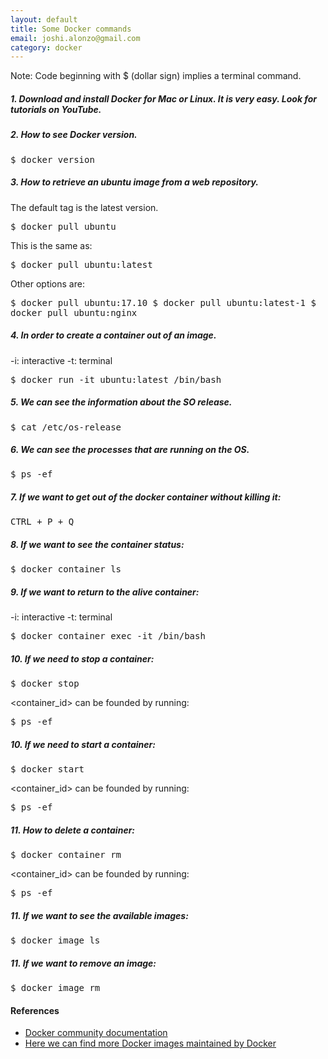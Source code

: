 ```yaml
---
layout: default
title: Some Docker commands
email: joshi.alonzo@gmail.com
category: docker
---
```


<div class="alert alert-warning" role="alert">
  Note: Code beginning with $ (dollar sign) implies a terminal command.
</div>

##### 1. Download and install Docker for Mac or Linux. It is very easy. Look for tutorials on YouTube.

##### 2. How to see Docker version.

<kbd>
  $ docker version
</kbd>

##### 3. How to retrieve an ubuntu image from a web repository.

The default tag is the latest version.

<kbd>
  $ docker pull ubuntu
</kbd>

This is the same as:

<kbd>
  $ docker pull ubuntu:latest
</kbd>

Other options are:

<kbd>
  $ docker pull ubuntu:17.10
</kbd>

<kbd>
  $ docker pull ubuntu:latest-1
</kbd>

<kbd>
  $ docker pull ubuntu:nginx
</kbd>

##### 4. In order to create a container out of an image.

-i: interactive
-t: terminal

<kbd>
  $ docker run -it ubuntu:latest /bin/bash
</kbd>

##### 5. We can see the information about the SO release.

<kbd>
  $ cat /etc/os-release
</kbd>

##### 6. We can see the processes that are running on the OS.

<kbd>
  $ ps -ef
</kbd>

##### 7. If we want to get out of the docker container without killing it:

<kbd>
  CTRL + P + Q
</kbd>

##### 8. If we want to see the container status:

<kbd>
  $ docker container ls
</kbd>

##### 9. If we want to return to the alive container:

-i: interactive
-t: terminal

<kbd>
  $ docker container exec -it <container_id> /bin/bash
</kbd>

##### 10. If we need to stop a container:

<kbd>
  $ docker stop <container_id>
</kbd>

<container_id> can be founded by running:

<kbd> $ ps -ef </kbd>

##### 10. If we need to start a container:

<kbd>
  $ docker start <container_id>
</kbd>

<container_id> can be founded by running:

<kbd> $ ps -ef </kbd>

##### 11. How to delete a container:

<kbd>
  $ docker container rm <container_id>
</kbd>

<container_id> can be founded by running:

<kbd> $ ps -ef </kbd>

##### 11. If we want to see the available images:

<kbd>
  $ docker image ls
</kbd>

##### 11. If we want to remove an image:

<kbd>
  $ docker image rm <image>
</kbd>

#### References
* [Docker community documentation](https://www.docker.com/docker-community)
* [Here we can find more Docker images maintained by Docker](https://hub.docker.com/explore/)
